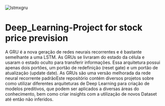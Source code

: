 ![lstmxgru](https://user-images.githubusercontent.com/73768941/145694691-d9c07433-0456-40a5-a367-5a4f5c207d1e.png)

# Deep_Learning-Project for stock price prevision

A GRU é a nova geração de redes neurais recorrentes e é bastante semelhante a uma LSTM. As GRUs se livraram do estado da célula e usaram o estado oculto para transferir informações. Essa arquitetura possui apenas dois portões, um portão de redefinição (reset gate) e um portão de atualização (update date). As GRUs são uma versão melhorada da rede neural recorrente padrãoEste repositório contém diversos projetos sobre como utilizar diferentes arquiteturas de Deep Learning para criação de modelos preditivos, que podem ser aplicados a diversas áreas do conhecimento, bem como criar insights com a utilização de novos Dataset até então não inferidos.
